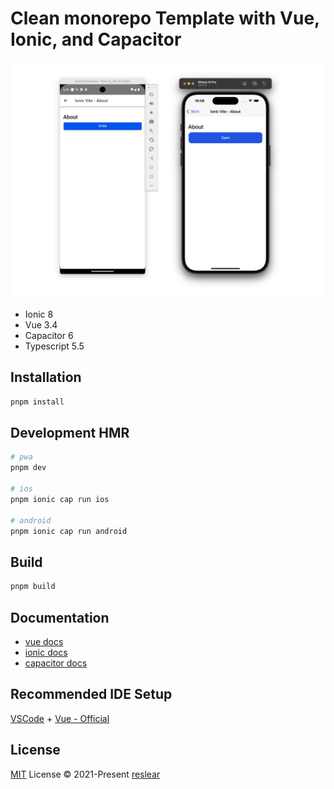 # Clean monorepo Template with Vue, Ionic, and Capacitor

<center> 
<img src="assets/cover.png" alt="android and ios emulator">
</center>

- Ionic 8
- Vue 3.4
- Capacitor 6
- Typescript 5.5

## Installation

```bash
pnpm install
```

## Development HMR

```bash
# pwa
pnpm dev

# ios
pnpm ionic cap run ios

# android
pnpm ionic cap run android
```

## Build

```bash
pnpm build
```

## Documentation

- [vue docs](https://v3.vuejs.org/guide/introduction.html)
- [ionic docs](https://ionicframework.com/docs/components)
- [capacitor docs](https://capacitorjs.com/docs)

## Recommended IDE Setup

[VSCode](https://code.visualstudio.com/) + [Vue - Official](https://marketplace.visualstudio.com/items?itemName=vue.volar)

## License

[MIT](./LICENSE) License © 2021-Present [reslear](https://github.com/reslear)

